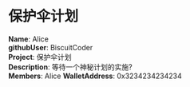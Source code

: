 # 保护伞计划

**Name**: Alice  
**githubUser**: BiscuitCoder  
**Project**: 保护伞计划  
**Description**: 等待一个神秘计划的实施?  
**Members**: Alice
**WalletAddress**: 0x3234234234234